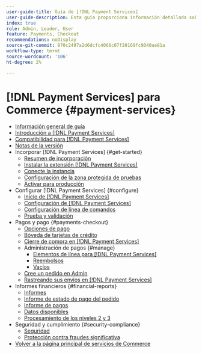```yaml
---
user-guide-title: Guía de [!DNL Payment Services]
user-guide-description: Esta guía proporciona información detallada sobre cómo instalar y configurar [!DNL Payment Services] para tu tienda [!DNL Adobe Commerce] o [!DNL Magento Open Source] Store.
index: true
role: Admin, Leader, User
feature: Payments, Checkout
recommendations: noDisplay
source-git-commit: 870c2497a2d6dcfc4066c07f20169fc9040ae81a
workflow-type: tm+mt
source-wordcount: '106'
ht-degree: 2%

---
```



# [!DNL Payment Services] para Commerce {#payment-services}

- [Información general de guía](guide-overview.md)
- [Introducción a  [!DNL Payment Services]](introduction.md)
- [Compatibilidad para  [!DNL Payment Services]](compatibility.md)
- [Notas de la versión](release-notes.md)
- Incorporar [!DNL Payment Services] {#get-started}
   - [Resumen de incorporación](onboard.md)
   - [Instalar la extensión  [!DNL Payment Services] ](install.md)
   - [Conecte la instancia](connect.md)
   - [Configuración de la zona protegida de pruebas](sandbox.md)
   - [Activar para producción](production.md)
- Configurar [!DNL Payment Services] {#configure}
   - [Inicio de [!DNL Payment Services]](payments-home.md)
   - [Configuración de [!DNL Payment Services]](configure-admin.md)
   - [Configuración de línea de comandos](configure-cli.md)
   - [Prueba y validación](test-validate.md)
- Pagos y pago {#payments-checkout}
   - [Opciones de pago](payments-options.md)
   - [Bóveda de tarjetas de crédito](vaulting.md)
   - [Cierre de compra en  [!DNL Payment Services]](checkout.md)
   - Administración de pagos {#manage}
      - [Elementos de línea para  [!DNL Payment Services]](line-items.md)
      - [Reembolsos](refunds.md)
      - [Vacíos](voids.md)
   - [Cree un pedido en Admin](create-order.md)
   - [Rastreando sus envíos en  [!DNL Payment Services]](track-shipment.md)
- Informes financieros {#financial-reports}
   - [Informes](reporting.md)
   - [Informe de estado de pago del pedido](order-payment-status.md)
   - [Informe de pagos](payouts.md)
   - [Datos disponibles](data.md)
   - [Procesamiento de los niveles 2 y 3](levels-card-payment-transactions.md)
- Seguridad y cumplimiento {#security-compliance}
   - [Seguridad](security.md)
   - [Protección contra fraudes significativa](fraud-protection.md)
- [Volver a la página principal de servicios de Commerce](https://experienceleague.adobe.com/docs/commerce-merchant-services/user-guides/home.html)
